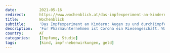 ```yaml
---
date:          2021-05-16
redirect:      https://www.wochenblick.at/das-impfexperiment-an-kindern-augen-zu-und-durchimpfen/
title:         Wochenblick
subtitle:      'Das Impfexperiment an Kindern: Augen zu und durch(impfen)'
description:   'Für Pharmaunternehmen ist Corona ein Riesengeschäft. Wann besteht schon mal die Möglichkeit, die gesamte Weltbevölkerung durchzuimpfen. Und Kinder sind ein nicht unbeträchtlicher Teil davon. Ganz ohne zwingenden Grund sollen die Kinder nicht abschätzbaren Gefahren durch ungenügend erprobte Impfungen ausgesetzt werden.'
country:       AT
categories:    [Impfung, Studie]
tags:          [kind, impf-nebenwirkungen, geld]
---
```

